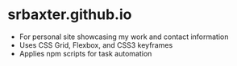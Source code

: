 # srbaxter.github.io

* For personal site showcasing my work and contact information
* Uses CSS Grid, Flexbox, and CSS3 keyframes
* Applies npm scripts for task automation